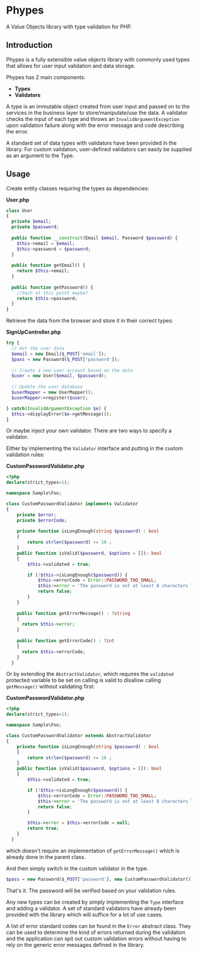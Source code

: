 # Phypes
A Value Objects library with type validation for PHP.

## Introduction
Phypes is a fully extensible value objects library with commonly used types that allows for
user input validation and data storage.

Phypes has 2 main components:
- **Types**
- **Validators**

A type is an immutable object created from user input and passed on to the services in the 
business layer to store/manipulate/use the data.
A validator checks the input of each type and throws an `InvalidArgumentException` upon
validation failure along with the error message and code describing the error.

A standard set of data types with validators have been provided in the library. For custom 
validation, user-defined validators can easily be supplied as an argument to the Type.

## Usage

Create entity classes requiring the types as dependencies:

**User.php**
```php
class User
{
  private $email;
  private $password;
  
  public function __construct(Email $email, Password $password) {
    $this->email = $email;
    $this->password = $password;
  }
  
  public function getEmail() {
    return $this->email;
  }
  
  public function getPassword() {
    //hash at this point maybe?
    return $this->password;
  }
}
```
Retrieve the data from the browser and store it in their correct types:

**SignUpController.php**
```php
try {
  // Get the user data
  $email = new Email($_POST['email']);
  $pass = new Password($_POST['password']);
  
  // Create a new user account based on the data
  $user = new User($email, $password);
  
  // Update the user database
  $userMapper = new UserMapper();
  $userMapper->register($user);

} catch(InvalidArgumentException $e) {
  $this->displayError($e->getMessage());
}
```

Or maybe inject your own validator.
There are two ways to specify a validator.

Either by implementing the `Validator` interface and putting in the custom validation rules:

**CustomPasswordValidator.php**
```php
<?php
declare(strict_types=1);

namespace Sample\Foo;

class CustomPasswordValidator implements Validator
{
    private $error;
    private $errorCode;
    
    private function isLongEnough(string $password) : bool
    {
        return strlen($password) >= 10 ;
    }
    public function isValid($password, $options = []): bool
    {
        $this->validated = true;

        if (!$this->isLongEnough($password)) {
            $this->errorCode = Error::PASSWORD_TOO_SMALL;
            $this->error = 'The password is not at least 8 characters long';
            return false;
        }
    }
    
    public function getErrorMessage() : ?string
    {
      return $this->error;
    }
    
    public function getErrorCode() : ?int
    {
      return $this->errorCode;
    }
  }
  ```

Or by extending the `AbstractValidator`, which requires the `validated` protected 
variable to be set on calling is valid to disallow calling `getMessage()` without validating first:

**CustomPasswordValidator.php**
```php
<?php
declare(strict_types=1);

namespace Sample\Foo;

class CustomPasswordValidator extends AbstractValidator
{
    private function isLongEnough(string $password) : bool
    {
        return strlen($password) >= 10 ;
    }
    public function isValid($password, $options = []): bool
    {
        $this->validated = true;

        if (!$this->isLongEnough($password)) {
            $this->errorCode = Error::PASSWORD_TOO_SMALL;
            $this->error = 'The password is not at least 8 characters long';
            return false;
        }

        $this->error = $this->errorCode = null;
        return true;
    }
  }
  ```
  which doesn't require an implementation of `getErrorMessage()` which is already done in the parent class.
  
  And then simply switch in the custom validator in the type.
  ```php
  $pass = new Password($_POST['password'], new CustomPasswordValidator());
  ```
  That's it. The password will be verified based on your validation rules.
  
  Any new types can be created by simply implementing the `Type` interface and adding a validator. A set of
  standard validators have already been provided with the library which will suffice for a lot of use cases.
  
  
A list of error standard codes can be found in the `Error` abstract class. They can be used to determine the
kind of errors returned during the validation and the application can spit out custom validation errors without
having to rely on the generic error messages defined in the library.
